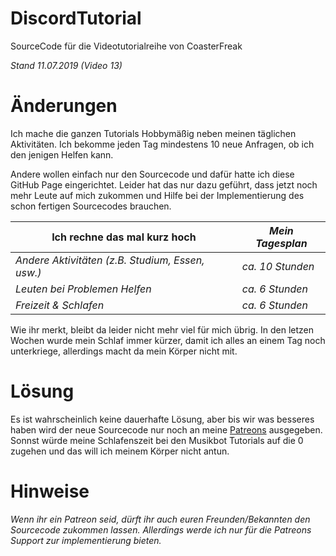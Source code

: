 # DiscordTutorial
SourceCode für die Videotutorialreihe von CoasterFreak

*Stand 11.07.2019 (Video 13)*

# Änderungen
Ich mache die ganzen Tutorials Hobbymäßig neben meinen täglichen Aktivitäten.
Ich bekomme jeden Tag mindestens 10 neue Anfragen, ob ich den jenigen Helfen kann.

Andere wollen einfach nur den Sourcecode und dafür hatte ich diese GitHub Page eingerichtet.
Leider hat das nur dazu geführt, dass jetzt noch mehr Leute auf mich zukommen und Hilfe bei der Implementierung des schon fertigen Sourcecodes brauchen.

**Ich rechne das mal kurz hoch** | ***Mein Tagesplan***
--- | ---
*Andere Aktivitäten (z.B. Studium, Essen, usw.)* | *ca. 10 Stunden*
*Leuten bei Problemen Helfen* | *ca. 6 Stunden*
*Freizeit & Schlafen* | *ca. 6 Stunden*

Wie ihr merkt, bleibt da leider nicht mehr viel für mich übrig. In den letzen Wochen wurde mein Schlaf immer kürzer, damit ich alles an einem Tag noch unterkriege, allerdings macht da mein Körper nicht mit.

# Lösung
Es ist wahrscheinlich keine dauerhafte Lösung, aber bis wir was besseres haben wird der neue Sourcecode 
nur noch an meine [Patreons](https://www.patreon.com/coasterfreak) ausgegeben. 
Sonnst würde meine Schlafenszeit bei den Musikbot Tutorials auf die 0 zugehen und das will ich meinem Körper nicht antun.

# Hinweise
*Wenn ihr ein Patreon seid, dürft ihr auch euren Freunden/Bekannten den Sourcecode zukommen lassen. Allerdings werde ich nur für die Patreons Support zur implementierung bieten.*
